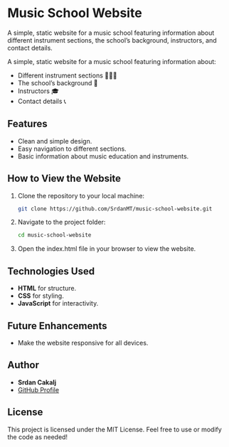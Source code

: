 # Music School Website
A simple, static website for a music school featuring information about different instrument sections, the school’s background, instructors, and contact details.

A simple, static website for a music school featuring information about:
- Different instrument sections 🎻🎹🎸
- The school’s background 🏫
- Instructors 🎓
- Contact details 📞

## Features
- Clean and simple design.
- Easy navigation to different sections.
- Basic information about music education and instruments.

## How to View the Website
1. Clone the repository to your local machine:
   ```bash
   git clone https://github.com/SrdanMT/music-school-website.git
   ```
2. Navigate to the project folder:
   ```bash
   cd music-school-website
   ```
3. Open the index.html file in your browser to view the website.

## Technologies Used
- **HTML** for structure.
- **CSS** for styling.
- **JavaScript** for interactivity.

## Future Enhancements
- Make the website responsive for all devices.

## Author
- **Srdan Cakalj**
- [GitHub Profile](https://github.com/SrdanMT)

## License
This project is licensed under the MIT License. Feel free to use or modify the code as needed!
